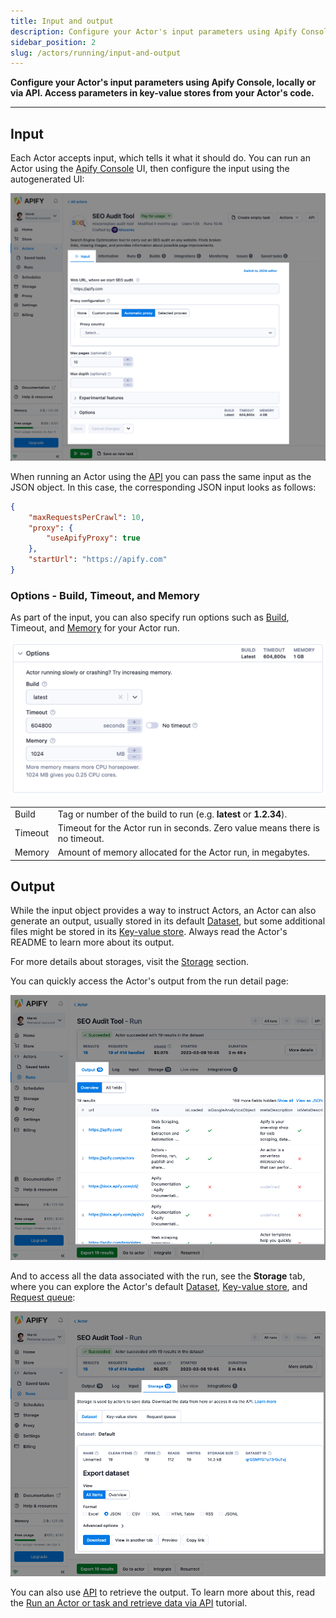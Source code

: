 ```yaml
---
title: Input and output
description: Configure your Actor's input parameters using Apify Console, locally or via API. Access parameters in key-value stores from your Actor's code.
sidebar_position: 2
slug: /actors/running/input-and-output
---
```


**Configure your Actor's input parameters using Apify Console, locally or via API. Access parameters in key-value stores from your Actor's code.**

---

## Input

Each Actor accepts input, which tells it what it should do. You can run an Actor using the [Apify Console](https://console.apify.com) UI, then configure the input using the autogenerated UI:

![Input UI](./images/input_and_output/actor-input.png)

When running an Actor using the [API](https://docs.apify.com/api/v2) you can pass the same input as the JSON object. In this case, the corresponding JSON input looks as follows:

```json
{
    "maxRequestsPerCrawl": 10,
    "proxy": {
        "useApifyProxy": true
    },
    "startUrl": "https://apify.com"
}
```

### Options - Build, Timeout, and Memory

As part of the input, you can also specify run options such as [Build](../development/builds_and_runs/builds.md), Timeout, and [Memory](./usage_and_resources.md) for your Actor run.

![Run options](./images/input_and_output/actor-options.png)

<!-- Using an HTML table because it doesn't have a header - markdown doesn't allow tables with no headers -->
<table>
    <tr>
        <td>Build</td>
        <td>Tag or number of the build to run (e.g. <strong>latest</strong> or <strong>1.2.34</strong>).</td>
    </tr>
    <tr>
        <td>Timeout</td>
        <td>Timeout for the Actor run in seconds. Zero value means there is no timeout.</td>
    </tr>
    <tr>
        <td>Memory</td>
        <td>Amount of memory allocated for the Actor run, in megabytes.</td>
    </tr>
</table>

## Output

While the input object provides a way to instruct Actors, an Actor can also generate an output, usually stored in its default [Dataset](../../storage/dataset), but some additional files might be stored in its [Key-value store](../../storage/key-value-store). Always read the Actor's README to learn more about its output.

For more details about storages, visit the [Storage](../../storage/index.md) section.

You can quickly access the Actor's output from the run detail page:

![Actor output](./images/input_and_output/actor-output.png)

And to access all the data associated with the run, see the **Storage** tab, where you can explore the Actor's default [Dataset](../../storage/dataset), [Key-value store](../../storage/key-value-store), and [Request queue](../../storage/request-queue):

![Actor output](./images/input_and_output/actor-storage.png)

You can also use [API](https://docs.apify.com/api/v2) to retrieve the output. To learn more about this, read the [Run an Actor or task and retrieve data via API](/academy/api/run-actor-and-retrieve-data-via-api) tutorial.
